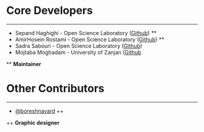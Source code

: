 # Core Developers
----------
- Sepand Haghighi - Open Science Laboratory ([Github](https://github.com/sepandhaghighi)) **
- AmirHosein Rostami  - Open Science Laboratory ([Github](https://github.com/AHReccese)) **
- Sadra Sabouri - Open Science Laboratory ([Github](https://github.com/sadrasabouri))
- Mojtaba Moghadam - University of Zanjan ([Github](https://github.com/mojtaba-moghadam)

** **Maintainer**

# Other Contributors
----------
- [@boreshnavard](https://github.com/boreshnavard) ++


++ **Graphic designer**

